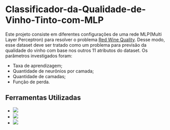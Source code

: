 # Classificador-da-Qualidade-de-Vinho-Tinto-com-MLP

Este projeto consiste em diferentes configurações de uma rede MLP(Multi Layer Perceptron) para resolver o 
problema [Red Wine Quality](https://www.kaggle.com/datasets/uciml/red-wine-quality-cortez-et-al-2009). Desse modo, esse dataset deve ser tratado como um problema 
para previsão da qualidade do vinho com base nos outros 11 atributos do dataset. Os 
parâmetros investigados foram:
- Taxa de aprendizagem;
- Quantidade de neurônios por camada;
- Quantidade de camadas;
- Função de perda.    

## Ferramentas Utilizadas

- <a href ="https://www.anaconda.com/download"><img src="https://img.shields.io/badge/Anaconda-%2344A833.svg?style=for-the-badge&logo=anaconda&logoColor=white"></a>
- <a href ="https://anaconda.org/anaconda/orange3"><img src="https://img.shields.io/badge/Orange3 :: Anaconda%20-1B6C6?style=for-the-badge%20netbeans%20IDE&logoColor=white"></a>
- <a href ="https://scikit-learn.org/stable/modules/generated/sklearn.neural_network.MLPClassifier.html"><img src="https://img.shields.io/badge/sklearn.neural_network.MLPClassifier%20-1B6AC6?style=for-the-badge%20netbeans%20IDE&logoColor=white"></a>

